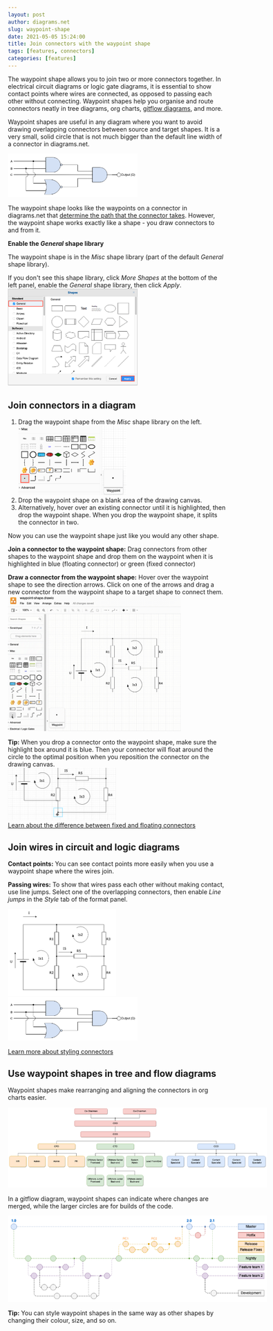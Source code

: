 ```yaml
---
layout: post
author: diagrams.net
slug: waypoint-shape
date: 2021-05-05 15:24:00
title: Join connectors with the waypoint shape
tags: [features, connectors]
categories: [features]
---
```


The waypoint shape allows you to join two or more connectors together. In electrical circuit diagrams or logic gate diagrams, it is essential to show contact points where wires are connected, as opposed to passing each other without connecting. Waypoint shapes help you organise and route connectors neatly in tree diagrams, org charts, [gitflow diagrams](/blog/gitflow-diagram.html), and more.

Waypoint shapes are useful in any diagram where you want to avoid drawing overlapping connectors between source and target shapes. It is a very small, solid circle that is not much bigger than the default line width of a connector in diagrams.net. 

<img src="/assets/img/blog/waypoint-shape-logic.png" style="width=100%;max-width:300px;height:auto;" alt="Use waypoint shapes in diagrams.net to show contact points and enable line jumps to see where wires pass each other without connecting">

The waypoint shape looks like the waypoints on a connector in diagrams.net that [determine the path that the connector takes](/blog/waypoints-connectors.html). However, the waypoint shape works exactly like a shape - you draw connectors to and from it.

**Enable the _General_ shape library** 

The waypoint shape is in the _Misc_ shape library (part of the default _General_ shape library). 

If you don't see this shape library, click _More Shapes_ at the bottom of the left panel, enable the _General_ shape library, then click _Apply_.
<br /><img src="/assets/img/blog/shape-library-general.png" style="width=100%;max-width:300px;height:auto;" alt="Enable the General shape library if you don't see the waypoint shape">

## Join connectors in a diagram

1. Drag the waypoint shape from the _Misc_ shape library on the left. 
<br /><img src="/assets/img/blog/waypoint-shape-misc-shape-library.png" style="width=100%;max-width:250px;height:auto;" alt="Drag the waypoint shape from the Misc shape library in diagrams.net">
2. Drop the waypoint shape on a blank area of the drawing canvas. 
3. Alternatively, hover over an existing connector until it is highlighted, then drop the waypoint shape. When you drop the waypoint shape, it splits the connector in two. 

Now you can use the waypoint shape just like you would any other shape. 

**Join a connector to the waypoint shape:** Drag connectors from other shapes to the waypoint shape and drop them on the waypoint when it is highlighted in blue (floating connector) or green (fixed connector) 

**Draw a connector from the waypoint shape:** Hover over the waypoint shape to see the direction arrows. Click on one of the arrows and drag a new connector from the waypoint shape to a target shape to connect them. 
<br /><img src="/assets/img/blog/waypoint-shape-circuit.gif" style="width=100%;max-width:400px;height:auto;" alt="Use waypoint shapes in diagrams.net to show contact points in electrical circuit diagrams">

**Tip:** When you drop a connector onto the waypoint shape, make sure the highlight box around it is blue. Then your connector will float around the circle to the optimal position when you reposition the connector on the drawing canvas. 
<br /><img src="/assets/img/blog/waypoint-shape-floating-connector.png" style="width=100%;max-width:250px;height:auto;" alt="Drop the connector on the waypoint shape when it is highlighted in blue to form a floating connector">
<br />[Learn about the difference between fixed and floating connectors](/doc/faq/connectors.html)


## Join wires in circuit and logic diagrams

**Contact points:** You can see contact points more easily when you use a waypoint shape where the wires join. 

**Passing wires:** To show that wires pass each other without making contact, use line jumps. Select one of the overlapping connectors, then enable _Line jumps_ in the _Style_ tab of the format panel. 

<img src="/assets/img/blog/waypoint-shape-circuit.png" style="width=100%;max-width:250px;height:auto;" alt="Use waypoint shapes in diagrams.net to show contact points in electrical circuit diagrams"> <img src="/assets/img/blog/waypoint-shape-logic.png" style="width=100%;max-width:300px;height:auto;" alt="Use waypoint shapes in diagrams.net to show contact points and enable line jumps to see where wires pass each other without connecting">

[Learn more about styling connectors](/blog/connectors.html)

## Use waypoint shapes in tree and flow diagrams

Waypoint shapes make rearranging and aligning the connectors in org charts easier.

<img src="/assets/img/blog/waypoint-shape-tree.png" style="width=100%;max-width:600px;height:auto;" alt="Use waypoint shapes in diagrams.net to join connectors">

In a gitflow diagram, waypoint shapes can indicate where changes are merged, while the larger circles are for builds of the code. 

<img src="/assets/img/blog/waypoint-shape-gitflow.png" style="width=100%;max-width:600px;height:auto;" alt="Use waypoint shapes in diagrams.net to join connectors, such as in this gitflow diagram">

**Tip:** You can style waypoint shapes in the same way as other shapes by changing their colour, size, and so on.